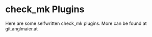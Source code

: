# check_mk Plugins

Here are some selfwritten check_mk plugins. 
More can be found at git.anglmaier.at
